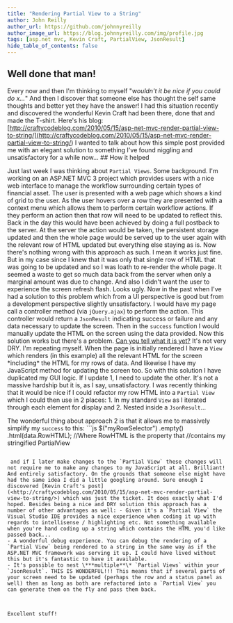```yaml
---
title: "Rendering Partial View to a String"
author: John Reilly
author_url: https://github.com/johnnyreilly
author_image_url: https://blog.johnnyreilly.com/img/profile.jpg
tags: [asp.net mvc, Kevin Craft, PartialView, JsonResult]
hide_table_of_contents: false
---
```

## Well done that man!

Every now and then I'm thinking to myself "*wouldn't it be nice if you could do x...*" And then I discover that someone else has thought the self same thoughts and better yet they have the answer! I had this situation recently and discovered the wonderful Kevin Craft had been there, done that and made the T-shirt. Here's his blog: [http://craftycodeblog.com/2010/05/15/asp-net-mvc-render-partial-view-to-string/](<http://craftycodeblog.com/2010/05/15/asp-net-mvc-render-partial-view-to-string/>) I wanted to talk about how this simple post provided me with an elegant solution to something I've found niggling and unsatisfactory for a while now... ## How it helped

Just last week I was thinking about `Partial Views`. Some background. I'm working on an ASP.NET MVC 3 project which provides users with a nice web interface to manage the workflow surrounding certain types of financial asset. The user is presented with a web page which shows a kind of grid to the user. As the user hovers over a row they are presented with a context menu which allows them to perform certain workflow actions. If they perform an action then that row will need to be updated to reflect this. Back in the day this would have been achieved by doing a full postback to the server. At the server the action would be taken, the persistent storage updated and then the whole page would be served up to the user again with the relevant row of HTML updated but everything else staying as is. Now there's nothing wrong with this approach as such. I mean it works just fine. But in my case since I knew that it was only that single row of HTML that was going to be updated and so I was loath to re-render the whole page. It seemed a waste to get so much data back from the server when only a marginal amount was due to change. And also I didn't want the user to experience the screen refresh flash. Looks ugly. Now in the past when I've had a solution to this problem which from a UI perspective is good but from a development perspective slightly unsatisfactory. I would have my page call a controller method (via `jQuery.ajax`) to perform the action. This controller would return a `JsonResult` indicating success or failure and any data necessary to update the screen. Then in the `success` function I would manually update the HTML on the screen using the data provided. Now this solution works but there's a problem. [Can you tell what it is yet?](<http://en.wikipedia.org/wiki/Rolf_Harris>) It's not very DRY. I'm repeating myself. When the page is initially rendered I have a `View` which renders (in this example) all the relevant HTML for the screen \*including\* the HTML for my rows of data. And likewise I have my JavaScript method for updating the screen too. So with this solution I have duplicated my GUI logic. If I update 1, I need to update the other. It's not a massive hardship but it is, as I say, unsatisfactory. I was recently thinking that it would be nice if I could refactor my row HTML into a `Partial View` which I could then use in 2 places: 1. In my standard `View` as I iterated through each element for display and 
2. Nested inside a `JsonResult`...



The wonderful thing about approach 2 is that it allows me to massively simplify my `success` to this: ```js
$("myRowSelector")
    .empty()
    .html(data.RowHTML); //Where RowHTML is the property that 
                         //contains my stringified PartialView
```

 and if I later make changes to the `Partial View` these changes will not require me to make any changes to my JavaScript at all. Brilliant! And entirely satisfactory. On the grounds that someone else might have had the same idea I did a little googling around. Sure enough I discovered [Kevin Craft's post](<http://craftycodeblog.com/2010/05/15/asp-net-mvc-render-partial-view-to-string/>) which was just the ticket. It does exactly what I'd hoped. Besides being a nice and DRY solution this approach has a number of other advantages as well: - Given it's a `Partial View` the Visual Studio IDE provides a nice experience when coding it up with regards to intellisense / highlighting etc. Not something available when you're hand coding up a string which contains the HTML you'd like passed back...
- A wonderful debug experience. You can debug the rendering of a `Partial View` being rendered to a string in the same way as if the ASP.NET MVC framework was serving it up. I could have lived without this but it's fantastic to have it available.
- It's possible to nest \***multiple**\* `Partial Views` within your `JsonResult`. THIS IS WONDERFUL!!! This means that if several parts of your screen need to be updated (perhaps the row and a status panel as well) then as long as both are refactored into a `Partial View` you can generate them on the fly and pass them back.



Excellent stuff!
